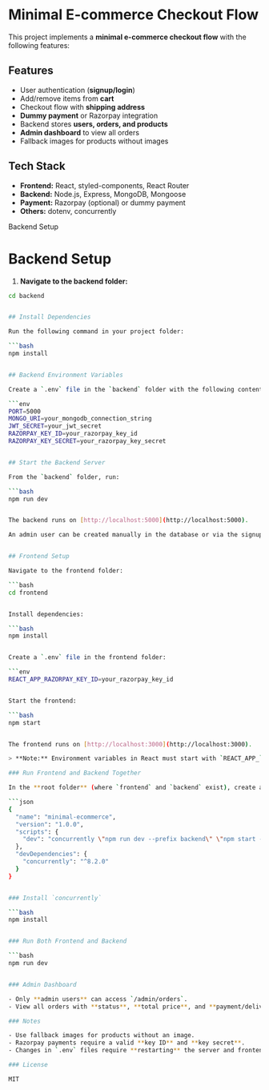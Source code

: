 # Minimal E-commerce Checkout Flow

This project implements a **minimal e-commerce checkout flow** with the following features:

## Features

- User authentication (**signup/login**)
- Add/remove items from **cart**
- Checkout flow with **shipping address**
- **Dummy payment** or Razorpay integration
- Backend stores **users, orders, and products**
- **Admin dashboard** to view all orders
- Fallback images for products without images

## Tech Stack

- **Frontend:** React, styled-components, React Router
- **Backend:** Node.js, Express, MongoDB, Mongoose
- **Payment:** Razorpay (optional) or dummy payment
- **Others:** dotenv, concurrently

Backend Setup

# Backend Setup

1. **Navigate to the backend folder:**

```bash
cd backend


## Install Dependencies

Run the following command in your project folder:

```bash
npm install


## Backend Environment Variables

Create a `.env` file in the `backend` folder with the following content:

```env
PORT=5000
MONGO_URI=your_mongodb_connection_string
JWT_SECRET=your_jwt_secret
RAZORPAY_KEY_ID=your_razorpay_key_id
RAZORPAY_KEY_SECRET=your_razorpay_key_secret


## Start the Backend Server

From the `backend` folder, run:

```bash
npm run dev


The backend runs on [http://localhost:5000](http://localhost:5000).

An admin user can be created manually in the database or via the signup route.


## Frontend Setup

Navigate to the frontend folder:

```bash
cd frontend


Install dependencies:

```bash
npm install


Create a `.env` file in the frontend folder:

```env
REACT_APP_RAZORPAY_KEY_ID=your_razorpay_key_id


Start the frontend:

```bash
npm start


The frontend runs on [http://localhost:3000](http://localhost:3000).

> **Note:** Environment variables in React must start with `REACT_APP_` to be accessible.

### Run Frontend and Backend Together

In the **root folder** (where `frontend` and `backend` exist), create a `package.json` with the following content:

```json
{
  "name": "minimal-ecommerce",
  "version": "1.0.0",
  "scripts": {
    "dev": "concurrently \"npm run dev --prefix backend\" \"npm start --prefix frontend\""
  },
  "devDependencies": {
    "concurrently": "^8.2.0"
  }
}


### Install `concurrently`

```bash
npm install


### Run Both Frontend and Backend

```bash
npm run dev


### Admin Dashboard

- Only **admin users** can access `/admin/orders`.
- View all orders with **status**, **total price**, and **payment/delivery info**.

### Notes

- Use fallback images for products without an image.
- Razorpay payments require a valid **key ID** and **key secret**.
- Changes in `.env` files require **restarting** the server and frontend.

### License

MIT
